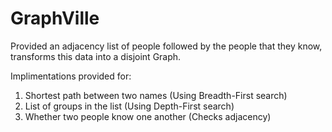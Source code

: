 # GraphVille
Provided an adjacency list of people followed by the people that they know, transforms this data into a disjoint Graph.

Implimentations provided for: 
1. Shortest path between two names (Using Breadth-First search)
2. List of groups in the list (Using Depth-First search)
3. Whether two people know one another (Checks adjacency)
